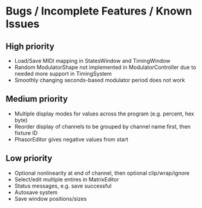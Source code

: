 # Bugs / Incomplete Features / Known Issues

## High priority

  * Load/Save MIDI mapping in StatesWindow and TimingWindow
  * Random ModulatorShape not implemented in ModulatorController due to needed
    more support in TimingSystem
  * Smoothly changing seconds-based modulator period does not work
  
## Medium priority

  * Multiple display modes for values across the program (e.g. percent, hex byte)
  * Reorder display of channels to be grouped by channel name first, then
    fixture ID
  * PhasorEditor gives negative values from start
        
## Low priority

  * Optional nonlinearity at end of channel, then optional clip/wrap/ignore
  * Select/edit multiple entires in MatrixEditor
  * Status messages, e.g. save successful
  * Autosave system
  * Save window positions/sizes
